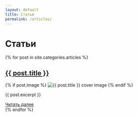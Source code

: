 ```yaml
---
layout: default
title: Статьи
permalink: /articles/
---
```


<link rel="stylesheet" href="https://antonuspenskiy.github.io/assets/style.css">

<div class="article-container">

<div class="articles-page">
  <h1>Статьи</h1>
  {% for post in site.categories.articles %}
    <div class="post-block">
      <h2 class="post-title">
        <a href="{{ post.url }}">{{ post.title }}</a>
      </h2>
      {% if post.image %}
        <img src="{{ post.image }}" alt="{{ post.title }} cover image" class="post-cover">
      {% endif %}
      <p class="post-excerpt">{{ post.excerpt }}</p>
      <a href="{{ post.url }}" class="read-more-btn">Читать далее</a>
    </div>
  {% endfor %}
</div>

</div>
